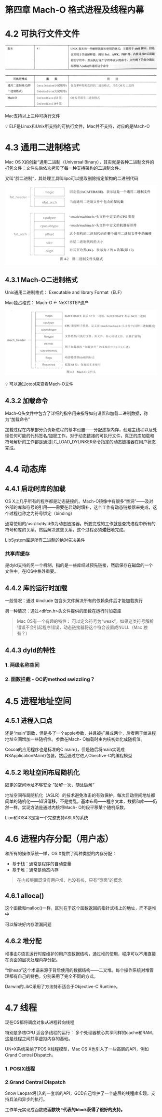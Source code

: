 # 第四章 Mach-O 格式进程及线程内幕

# 4.2 可执行文件文件

![Untitled](%E7%AC%AC%E5%9B%9B%E7%AB%A0%20Mach-O%20%E6%A0%BC%E5%BC%8F%E8%BF%9B%E7%A8%8B%E5%8F%8A%E7%BA%BF%E7%A8%8B%E5%86%85%E5%B9%95%20a30c2aae45344cb1993ad53d057f0604/Untitled.png)

![Untitled](%E7%AC%AC%E5%9B%9B%E7%AB%A0%20Mach-O%20%E6%A0%BC%E5%BC%8F%E8%BF%9B%E7%A8%8B%E5%8F%8A%E7%BA%BF%E7%A8%8B%E5%86%85%E5%B9%95%20a30c2aae45344cb1993ad53d057f0604/Untitled%201.png)

Mac支持以上三种可执行文件

<aside>
💡 ELF是Linux和Unix所支持的可执行文件，Mac并不支持，对应的是Mach-O

</aside>

# 4.3 通用二进制格式

Mac OS X的创新“通用二进制（Universal Binary），其实就是各种二进制文件的打包文件：文件头后依次拷贝了每一种支持架构的二进制文件。

又叫”胖二进制“，其处理工具叫lipo可以提取删除指定架构的二进制代码

![Untitled](%E7%AC%AC%E5%9B%9B%E7%AB%A0%20Mach-O%20%E6%A0%BC%E5%BC%8F%E8%BF%9B%E7%A8%8B%E5%8F%8A%E7%BA%BF%E7%A8%8B%E5%86%85%E5%B9%95%20a30c2aae45344cb1993ad53d057f0604/Untitled%202.png)

## 4.3.1 Mach-O二进制格式

Unix通用二进制格式： Executable and library Format（ELF）

Mac独占格式： Mach-O ← NeXTSTEP遗产

![Untitled](%E7%AC%AC%E5%9B%9B%E7%AB%A0%20Mach-O%20%E6%A0%BC%E5%BC%8F%E8%BF%9B%E7%A8%8B%E5%8F%8A%E7%BA%BF%E7%A8%8B%E5%86%85%E5%B9%95%20a30c2aae45344cb1993ad53d057f0604/Untitled%203.png)

<aside>
💡 可以通过otool来查看Mach-O文件

</aside>

## 4.3.2 加载命令

Mach-O头文件中包含了详细的指令用来指导如何设置和加载二进制数据，称为“加载命令”

加载过程在内核部分负责新进程的基本设置——分配虚拟内存，创建主线程以及处理任何可能的代码签名/加密工作。对于动态链接的可执行文件，真正的库加载和符号解析的工作都是通过LC_LOAD_DYLINKER命令指定的动态链接器在用户状态完成。

# 4.4 动态库

## 4.4.1 启动时库的加载

OS X上几乎所有的程序都是动态链接的。Mach-O镜像中有很多“空洞”——及对外部的库和符号的引用——需要在启动时填补，这个工作有动态链接器来完成，这个过程也称之为符号绑定（binding）

通常使用的/usr/lib/dyld作为动态链接器。所要完成的工作就是查找进程中所有的符号和库的关系，然后解决这些关系，这个过程必须**递归**地完成。

LibSystem库是所有二进制的绝对先决条件

### 共享库缓存

是dyld支持的另一个机制，指的是一些库经过预先链接，然后保存在磁盘的一个文件中。在iOS中格外重要。

## 4.4.2 库的运行时加载

一般情况：通过 #include 包含头文件解决所有的依赖条件后才能加载执行

另一种情况：通过<dlfcn.h>头文件提供的函数在运行时加载库

> Mac OS有一个有趣的特性： 可以定义符号为“weak”。如果这类符号解析错误不会引起程序错误，动态链接器将这个符合设置成NULL（Mac 独有？）
> 

## 4.4.3 dyld的特性

### 1. 两级名称空间

### 2. 函数拦截 - OC的method swizzling？

# 4.5 进程地址空间

## 4.5.1 进程入口点

还是“main”函数，但是多了一个apple参数，并且被扩展成两个，后者用于给进程地址空间增加一些随机性。参数在Mach- O加载时由内核初始化成随机值。

Cocoa的应用程序也是标准的C main()，但是随后将main实现成NSApplicationMain()包装，然后通过它进入Obective-C的编程模型

## 4.5.2 地址空间布局随机化

固定的空间地址不够安全 ”破解一次，随处破解“

地址空间布局随机化（ASLR）的技术避免攻击的有效保护。每次启动空间地址都简单的随机化——知识偏移，不是搅乱。基本布局——程序文本，数据和库——仍然一样。实现方法是通过内核将Mach- O的段平移某个随机系数。

Lion和iOS4.3是第一个完整支持ASLR的系统

# 4.6 进程内存分配（用户态）

和所有的操作系统一样，OS  X提供了两种类型的内存分配：

- 基于栈：通常是程序的自动变量
- 基于堆：通常是动态内存

> 在内核层面既没有用户堆，也没有栈，只有“页面”的概念
> 

## 4.6.1 alloca()

这个函数和malloc()一样，区别在于这个函数返回的指针式栈上的地址，而不是堆中

可以解决好内存泄漏问题

## 4.6.2 堆分配

堆事由C语言运行时库维护的用户态数据结构，通过堆的使用，程序可以不用直接在页面的层次处理内存分配。

“堆heap”这个术语来源于背后使用的数据结构——二叉堆。每个操作系统对堆管理都有自己的特色，分别采用了完全不同的方式。

Darwin的LibC采用了方法特币适合于Objective-C Runtime。

# 4.7 线程

现在OS都将调度对象从进程转向线程

特别是多核CPU 适合多线程的运行： 多个处理器核心共享同样的cache和RAM，这是线程之间共享虚拟内存的基础。

UN*X系统采纳了POSIX线程模型，Mac OS X也引入了一些高层的API，例如Grand Central Dispatch。

### 1. POSIX线程

### 2.Grand Central Dispatch

Snow Leopard引入的一套新的API，GCD自己维护了一个底层的线程库实现，支持兵法和异步的执行。

工作单元实现成函数或**函数块 ^代表的block获得了很好的支持。**